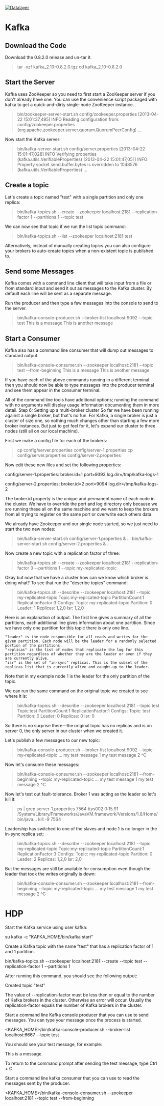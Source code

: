 [![Datalayer](https://docs.datalayer.io/logo/datalayer-25.svg)](https://datalayer.io)

# Kafka

## Download the Code

Download the 0.8.2.0 release and un-tar it.

> tar -xzf kafka_2.10-0.8.2.0.tgz
> cd kafka_2.10-0.8.2.0

## Start the Server

Kafka uses ZooKeeper so you need to first start a ZooKeeper server if you don't already have one. You can use the convenience script packaged with kafka to get a quick-and-dirty single-node ZooKeeper instance.

> bin/zookeeper-server-start.sh config/zookeeper.properties
[2013-04-22 15:01:37,495] INFO Reading configuration from: config/zookeeper.properties (org.apache.zookeeper.server.quorum.QuorumPeerConfig)
...

Now start the Kafka server:

> bin/kafka-server-start.sh config/server.properties
[2013-04-22 15:01:47,028] INFO Verifying properties (kafka.utils.VerifiableProperties)
[2013-04-22 15:01:47,051] INFO Property socket.send.buffer.bytes is overridden to 1048576 (kafka.utils.VerifiableProperties)
...

## Create a topic

Let's create a topic named "test" with a single partition and only one replica:

> bin/kafka-topics.sh --create --zookeeper localhost:2181 --replication-factor 1 --partitions 1 --topic test

We can now see that topic if we run the list topic command:

> bin/kafka-topics.sh --list --zookeeper localhost:2181
test

Alternatively, instead of manually creating topics you can also configure your brokers to auto-create topics when a non-existent topic is published to.

## Send some Messages

Kafka comes with a command line client that will take input from a file or from standard input and send it out as messages to the Kafka cluster. By default each line will be sent as a separate message.

Run the producer and then type a few messages into the console to send to the server.

> bin/kafka-console-producer.sh --broker-list localhost:9092 --topic test 
This is a message
This is another message

## Start a Consumer

Kafka also has a command line consumer that will dump out messages to standard output.

> bin/kafka-console-consumer.sh --zookeeper localhost:2181 --topic test --from-beginning
This is a message
This is another message

If you have each of the above commands running in a different terminal then you should now be able to type messages into the producer terminal and see them appear in the consumer terminal.

All of the command line tools have additional options; running the command with no arguments will display usage information documenting them in more detail.
Step 6: Setting up a multi-broker cluster
So far we have been running against a single broker, but that's no fun. For Kafka, a single broker is just a cluster of size one, so nothing much changes other than starting a few more broker instances. But just to get feel for it, let's expand our cluster to three nodes (still all on our local machine).

First we make a config file for each of the brokers:

> cp config/server.properties config/server-1.properties 
> cp config/server.properties config/server-2.properties

Now edit these new files and set the following properties:
 
config/server-1.properties:
    broker.id=1
    port=9093
    log.dir=/tmp/kafka-logs-1
 
config/server-2.properties:
    broker.id=2
    port=9094
    log.dir=/tmp/kafka-logs-2

The broker.id property is the unique and permanent name of each node in the cluster. We have to override the port and log directory only because we are running these all on the same machine and we want to keep the brokers from all trying to register on the same port or overwrite each others data.

We already have Zookeeper and our single node started, so we just need to start the two new nodes:

> bin/kafka-server-start.sh config/server-1.properties &
...
> bin/kafka-server-start.sh config/server-2.properties &
...

Now create a new topic with a replication factor of three:

> bin/kafka-topics.sh --create --zookeeper localhost:2181 --replication-factor 3 --partitions 1 --topic my-replicated-topic

Okay but now that we have a cluster how can we know which broker is doing what? To see that run the "describe topics" command:

> bin/kafka-topics.sh --describe --zookeeper localhost:2181 --topic my-replicated-topic
Topic:my-replicated-topic	PartitionCount:1	ReplicationFactor:3	Configs:
	Topic: my-replicated-topic	Partition: 0	Leader: 1	Replicas: 1,2,0	Isr: 1,2,0

Here is an explanation of output. The first line gives a summary of all the partitions, each additional line gives information about one partition. Since we have only one partition for this topic there is only one line.

    "leader" is the node responsible for all reads and writes for the given partition. Each node will be the leader for a randomly selected portion of the partitions.
    "replicas" is the list of nodes that replicate the log for this partition regardless of whether they are the leader or even if they are currently alive.
    "isr" is the set of "in-sync" replicas. This is the subset of the replicas list that is currently alive and caught-up to the leader. 

Note that in my example node 1 is the leader for the only partition of the topic.

We can run the same command on the original topic we created to see where it is:

> bin/kafka-topics.sh --describe --zookeeper localhost:2181 --topic test
Topic:test	PartitionCount:1	ReplicationFactor:1	Configs:
	Topic: test	Partition: 0	Leader: 0	Replicas: 0	Isr: 0

So there is no surprise there—the original topic has no replicas and is on server 0, the only server in our cluster when we created it.

Let's publish a few messages to our new topic:

> bin/kafka-console-producer.sh --broker-list localhost:9092 --topic my-replicated-topic
...
my test message 1
my test message 2
^C 

Now let's consume these messages:

> bin/kafka-console-consumer.sh --zookeeper localhost:2181 --from-beginning --topic my-replicated-topic
...
my test message 1
my test message 2
^C

Now let's test out fault-tolerance. Broker 1 was acting as the leader so let's kill it:

> ps | grep server-1.properties
7564 ttys002    0:15.91 /System/Library/Frameworks/JavaVM.framework/Versions/1.6/Home/bin/java...
> kill -9 7564

Leadership has switched to one of the slaves and node 1 is no longer in the in-sync replica set:

> bin/kafka-topics.sh --describe --zookeeper localhost:2181 --topic my-replicated-topic
Topic:my-replicated-topic	PartitionCount:1	ReplicationFactor:3	Configs:
	Topic: my-replicated-topic	Partition: 0	Leader: 2	Replicas: 1,2,0	Isr: 2,0

But the messages are still be available for consumption even though the leader that took the writes originally is down:

> bin/kafka-console-consumer.sh --zookeeper localhost:2181 --from-beginning --topic my-replicated-topic
...
my test message 1
my test message 2
^C

# HDP

Start the Kafka service using user kafka:

su kafka -c "KAFKA_HOME/bin/kafka start"

Create a Kafka topic with the name "test" that has a replication factor of 1 and 1 partition.

bin/kafka-topics.sh --zookeeper localhost:2181 --create --topic test --replication-factor 1 --partitions 1

After running this command, you should see the following output:

Created topic "test"

The value of --replication-factor must be less then or equal to the number of Kafka brokers in the cluster. Otherwise an error will occur. Usually the replication-factor equals the number of Kafka brokers in the cluster.

Start a command line Kafka console producer that you can use to send messages. You can type your message once the process is started.

<KAFKA_HOME>/bin/kafka-console-producer.sh --broker-list localhost:6667 --topic test

You should see your test message, for example:

This is a message.

To return to the command prompt after sending the test message, type Ctrl + C.

Start a command line kafka consumer that you can use to read the messages sent by the producer.

<KAFKA_HOME>/bin/kafka-console-consumer.sh --zookeeper localhost:2181 --topic test --from-beginning
